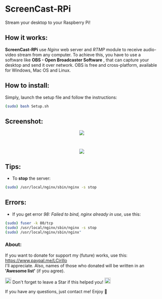 # ScreenCast-RPi

Stream your desktop to your Raspberry Pi!

## How it works:
**ScreenCast-RPi** use _Nginx_ web server and _RTMP_ module to receive
audio-video stream from any computer. To achieve this, you have to use a software like **OBS - Open Broadcaster Software** , that can capture your desktop and send it over network. OBS is free and cross-platform, available for Windows, Mac OS and Linux.

## How to install:
Simply, launch the setup file and follow the instructions:
```bash
(sudo) bash Setup.sh
```

## Screenshot:
<p align="center">
  <img src="https://s10.postimg.org/4pg8kgwmh/Cattura.png"><br>
</p>
</br>
<p align="center">
  <img src="https://s13.postimg.org/y5th5l4af/maxresdefault.jpg"><br>
</p>

## Tips:
* To **stop** the server:
```bash
(sudo) /usr/local/nginx/sbin/nginx -s stop
```	
## Errors:
* If you get error *98:* _Failed to bind, nginx already in use_, use this:
```bash
(sudo) fuser -k 80/tcp
(sudo) /usr/local/nginx/sbin/nginx -s stop
(sudo) /usr/local/nginx/sbin/nginx"
```
### About:
If you want to donate for support my (future) works, use this: https://www.paypal.me/LCirillo  
I'll appreciate. Also, names of those who donated will be written in an **'Awesome list'** (if you agree).
<p>
<img src="http://icons.iconarchive.com/icons/paomedia/small-n-flat/1024/star-icon.png" width="20">
 Don't forget to leave a Star if this helped you! </b>
<img src="http://icons.iconarchive.com/icons/paomedia/small-n-flat/1024/star-icon.png" width="20">
</p>

If you have any questions, just contact me! Enjoy 🎉
